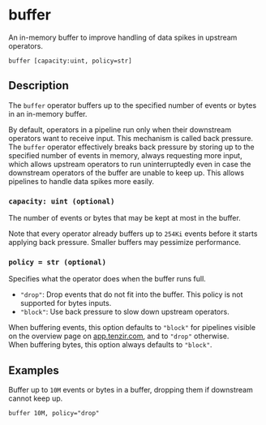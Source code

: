 # buffer

An in-memory buffer to improve handling of data spikes in upstream operators.

```tql
buffer [capacity:uint, policy=str]
```

## Description

The `buffer` operator buffers up to the specified number of events or bytes in
an in-memory buffer.

By default, operators in a pipeline run only when their downstream operators
want to receive input. This mechanism is called back pressure. The `buffer`
operator effectively breaks back pressure by storing up to the specified number
of events in memory, always requesting more input, which allows upstream
operators to run uninterruptedly even in case the downstream operators of the
buffer are unable to keep up. This allows pipelines to handle data spikes more
easily.

### `capacity: uint (optional)`

The number of events or bytes that may be kept at most in the buffer.

Note that every operator already buffers up to `254Ki` events before it starts
applying back pressure. Smaller buffers may pessimize performance.

### `policy = str (optional)`

Specifies what the operator does when the buffer runs full.

- `"drop"`: Drop events that do not fit into the buffer. This policy is not
  supported for bytes inputs.
- `"block"`: Use back pressure to slow down upstream operators.

When buffering events, this option defaults to `"block"` for pipelines visible on
the overview page on [app.tenzir.com](https://app.tenzir.com), and to `"drop"`
otherwise. <br/>
When buffering bytes, this option always defaults to `"block"`.

## Examples

Buffer up to `10M` events or bytes in a buffer, dropping them if downstream cannot
keep up.

```tql
buffer 10M, policy="drop"
```
